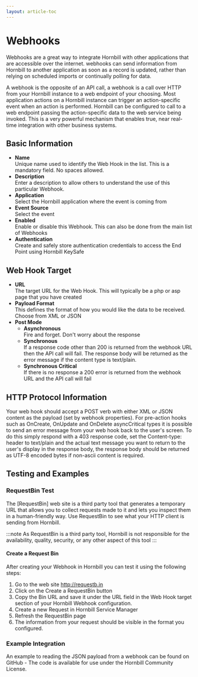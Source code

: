```yaml
---
layout: article-toc
---
```

# Webhooks
Webhooks are a great way to integrate Hornbill with other applications that are accessible over the internet. webhooks can send information from Hornbill to another application as soon as a record is updated, rather than relying on scheduled imports or continually polling for data.

A webhook is the opposite of an API call, a webhook is a call over HTTP from your Hornbill instance to a web endpoint of your choosing. Most application actions on a Hornbill instance can trigger an action-specific event when an action is performed. Hornbill can be configured to call to a web endpoint passing the action-specific data to the web service being invoked. This is a very powerful mechanism that enables true, near real-time integration with other business systems.

## Basic Information
* **Name**<br>Unique name used to identify the Web Hook in the list. This is a mandatory field. No spaces allowed.
* **Description**<br>Enter a description to allow others to understand the use of this particular Webhook.
* **Application**<br>Select the Hornbill application where the event is coming from
* **Event Source**<br>Select the event
* **Enabled**<br>Enable or disable this Webhook. This can also be done from the main list of Webhooks
* **Authentication**<br>Create and safely store authentication credentials to access the End Point using Hornbill KeySafe

## Web Hook Target
* **URL**<br>The target URL for the Web Hook. This will typically be a php or asp page that you have created
* **Payload Format**<br>This defines the format of how you would like the data to be received. Choose from XML or JSON
* **Post Mode**
    * **Asynchronous**<br>Fire and forget. Don't worry about the response
    * **Synchronous**<br>If a response code other than 200 is returned from the webhook URL then the API call will fail. The response body will be returned as the error message if the content type is text/plain.
    * **Synchronous Critical**<br>If there is no response a 200 error is returned from the webhook URL and the API call will fail

## HTTP Protocol Information
Your web hook should accept a POST verb with either XML or JSON content as the payload (set by webhook properties). For pre-action hooks such as OnCreate, OnUpdate and OnDelete asyncCritical types it is possible to send an error message from your web hook back to the user's screen. To do this simply respond with a 403 response code, set the Content-type: header to text/plain and the actual text message you want to return to the user's display in the response body, the response body should be returned as UTF-8 encoded bytes if non-ascii content is required.

## Testing and Examples
### RequestBin Test
The [RequestBin] web site is a third party tool that generates a temporary URL that allows you to collect requests made to it and lets you inspect them in a human-friendly way. Use RequestBin to see what your HTTP client is sending from Hornbill.

:::note
As RequestBin is a third party tool, Hornbill is not responsible for the availability, quality, security, or any other aspect of this tool
:::

#### Create a Request Bin
After creating your Webhook in Hornbill you can test it using the following steps:
1. Go to the web site http://requestb.in
1. Click on the Create a RequestBin button
1. Copy the Bin URL and save it under the URL field in the Web Hook target section of your Hornbill Webhook configuration.
1. Create a new Request in Hornbill Service Manager
1. Refresh the RequestBin page
1. The information from your request should be visible in the format you configured.

### Example Integration
An example to reading the JSON payload from a webhook can be found on GitHub - The code is available for use under the Hornbill Community License.

<!-- References>
<!-- https://wiki.hornbill.com/index.php?title=Webhooks>

<!-- To Do>
<!-- Links to github for example>